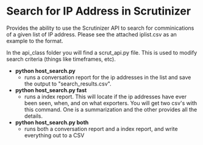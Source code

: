 Search for IP Address in Scrutinizer
=====================================

Provides the ability to use the Scrutinizer API to search for comminications of a given list of IP address. Please see the attached iplist.csv as an example to the format. 

In the api_class folder you will find a scrut_api.py file. This is used to modify search criteria (things like timeframes, etc). 



* **python host_search.py** 
    * runs a conversation report for the ip addresses in the list and save the output to "search_results.csv".
* **python host_search.py fast** 
    * runs a index report. This will locate if the ip addresses have ever been seen, when, and on what exporters. You will get two csv's with this command. One is a summarization and the other provides all the details. 
* **python host_search.py both**  
    * runs both a conversation report and a index report, and write everything out to a CSV